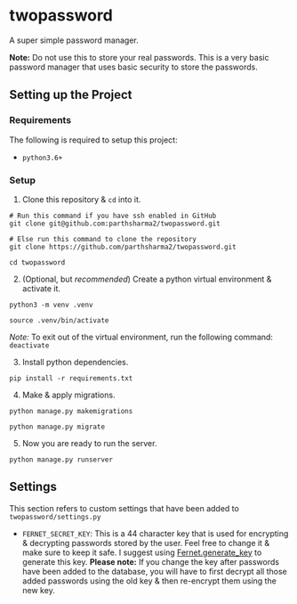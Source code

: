 # twopassword
A super simple password manager.

**Note:** Do not use this to store your real passwords. This is a very basic password manager that uses basic security to store the passwords.

## Setting up the Project

### Requirements
The following is required to setup this project:
- `python3.6+`

### Setup
1. Clone this repository & `cd` into it.
```
# Run this command if you have ssh enabled in GitHub
git clone git@github.com:parthsharma2/twopassword.git

# Else run this command to clone the repository
git clone https://github.com/parthsharma2/twopassword.git
```

```
cd twopassword
```

2. (Optional, but *recommended*) Create a python virtual environment & activate it.
```
python3 -m venv .venv
```
```
source .venv/bin/activate
```
*Note:* To exit out of the virtual environment, run the following command: `deactivate`

3. Install python dependencies.
```
pip install -r requirements.txt
```

4. Make & apply migrations.
```
python manage.py makemigrations
```
```
python manage.py migrate
```

5. Now you are ready to run the server.
```
python manage.py runserver
```

## Settings
This section refers to custom settings that have been added to `twopassword/settings.py`
- `FERNET_SECRET_KEY`: This is a 44 character key that is used for encrypting & decrypting passwords stored by the user. Feel free to change it & make sure to keep it safe. I suggest using [Fernet.generate_key](https://cryptography.io/en/latest/fernet/#cryptography.fernet.Fernet.generate_key) to generate this key. **Please note:** If you change the key after passwords have been added to the database, you will have to first decrypt all those added passwords using the old key & then re-encrypt them using the new key.
